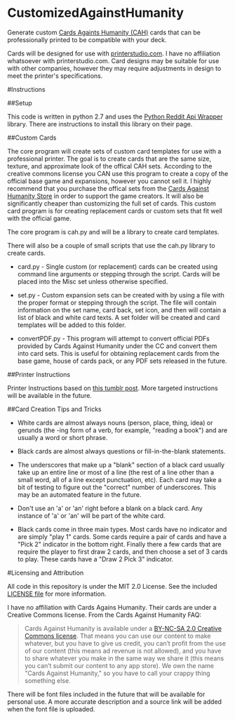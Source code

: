 CustomizedAgainstHumanity
=========================

Generate custom [Cards Againts Humanity (CAH)](http://cardsagainsthumanity.com) cards that can be professionally printed to be compatible with your deck.

Cards will be designed for use with [printerstudio.com](http://www.printerstudio.com/make-your-own-custom-cards.aspx).  I have no affiliation whatsoever with printerstudio.com.  Card designs may be suitable for use with other companies, however they may require adjustments in design to meet the printer's specifications.

#Instructions

##Setup

This code is written in python 2.7 and uses the [Python Reddit Api Wrapper](https://praw.readthedocs.org/) library.  There are instructions to install this library on their page.

##Custom Cards

The core program will create sets of custom card templates for use with a professional printer.  The goal is to create cards that are the same size, texture, and approximate look of the offical CAH sets.  According to the creative commons license you CAN use this program to create a copy of the official base game and expansions, however you cannot sell it.  I highly recommend that you purchase the offical sets from the [Cards Against Humanity Store](https://store.cardsagainsthumanity.com/) in order to support the game creators.  It will also be significantly cheaper than customizing the full set of cards.  This custom card program is for creating replacement cards or custom sets that fit well with the official game. 

The core program is cah.py and will be a library to create card templates.

There will also be a couple of small scripts that use the cah.py library to create cards.

* card.py - Single custom (or replacement) cards can be created using command line arguments or stepping through the script.  Cards will be placed into the Misc set unless otherwise specified.

* set.py - Custom expansion sets can be created with by using a file with the proper format or stepping through the script.  The file will contain information on the set name, card back, set icon, and then will contain a list of black and white card texts.  A set folder will be created and card templates will be added to this folder.

* convertPDF.py - This program will attempt to convert official PDFs provided by Cards Against Humanity under the CC and convert them into card sets.  This is useful for obtaining replacement cards from the base game, house of cards pack, or any PDF sets released in the future.


##Printer Instructions

Printer Instructions based on [this tumblr post](http://nerdsagainsthumanity.tumblr.com/post/77456664166/how-to-get-a-shit-ton-more-blank-cards-for-cards).  More targeted instructions will be available in the future.

##Card Creation Tips and Tricks

* White cards are almost always nouns (person, place, thing, idea) or gerunds (the -ing form of a verb, for example, "reading a book") and are usually a word or short phrase.

* Black cards are almost always questions or fill-in-the-blank statements.

* The underscores that make up a "blank" section of a black card usually take up an entire line or most of a line (the rest of a line other than a small word, all of a line except punctuation, etc).  Each card may take a bit of testing to figure out the "correct" number of underscores.  This may be an automated feature in the future.

* Don't use an 'a' or 'an' right before a blank on a black card.  Any instance of 'a' or 'an' will be part of the white card.

* Black cards come in three main types.  Most cards have no indicator and are simply "play 1" cards.  Some cards require a pair of cards and have a "Pick 2" indicator in the bottom right.  Finally there a few cards that are require the player to first draw 2 cards, and then choose a set of 3 cards to play.  These cards have a "Draw 2 Pick 3" indicator.



#Licensing and Attribution

All code in this repository is under the MIT 2.0 License.  See the included [LICENSE file](LICENSE) for more information.


I have no affiliation with Cards Agains Humanity.  Their cards are under a Creative Commons license.  From the Cards Against Humanity FAQ: 

>Cards Against Humanity is available under a [BY-NC-SA 2.0 Creative Commons license](https://creativecommons.org/licenses/by-nc-sa/2.0/). That means you can use our content to make whatever, but you have to give us credit, you can’t profit from the use of our content (this means ad revenue is not allowed), and you have to share whatever you make in the same way we share it (this means you can’t submit our content to any app store). We own the name "Cards Against Humanity," so you have to call your crappy thing something else.


There will be font files included in the future that will be available for personal use.  A more accurate description and a source link will be added when the font file is uploaded.
